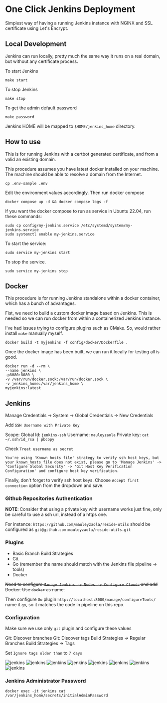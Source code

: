 # One Click Jenkins Deployment

Simplest way of having a running Jenkins instance with NGINX and SSL certificate using Let's Encrypt.

## Local Development

Jenkins can run locally, pretty much the same way it runs on a real domain, but without any certificate process.

To start Jenkins

```
make start
```

To stop Jenkins

```
make stop
```

To get the admin default password

```
make password
```

Jenkins HOME will be mapped to `$HOME/jenkins_home` directory.

## How to use

This is for running Jenkins with a certbot generated certificate, and from a valid an existing domain.

This procedure assumes you have latest docker installed on your machine. The machine should be able to resolve a domain from the Internet.

```
cp .env-sample .env
```

Edit the environment values accordingly. Then run docker compose

```
docker compose up -d && docker compose logs -f
```

If you want the docker compose to run as service in Ubuntu 22.04, run these commands:

```
sudo cp config/my-jenkins.service /etc/systemd/system/my-jenkins.service
sudo systemctl enable my-jenkins.service
```

To start the service:

```
sudo service my-jenkins start
```

To stop the service.

```
sudo service my-jenkins stop
```

## Docker

This procedure is for running Jenkins standalone within a docker container, which has a bunch of advantages.

Fist, we need to build a custom docker image based on Jenkins. This is needed so we can run docker from within a containerized Jenkins instance.

I've had issues trying to configure plugins such as CMake. So, would rather install `make` manually myself.

```
docker build -t myjenkins -f config/docker/Dockerfile .
```

Once the docker image has been built, we can run it locally for testing all is good.

```
docker run -d --rm \
--name jenkins \
-p8080:8080 \
-v /var/run/docker.sock:/var/run/docker.sock \
-v jenkins_home:/var/jenkins_home \
myjenkins:latest
```

## Jenkins

Manage Credentials -> System -> Global Credentials -> New Credentials

Add `SSH Username with Private Key`

Scope: Global
Id: `jenkins-ssh`
Username: `mauleyzaola`
Private key: `cat ~/.ssh/id_rsa | pbcopy`

Check `Treat username as secret`

```
You're using 'Known hosts file' strategy to verify ssh host keys, but your known_hosts file does not exist, please go to 'Manage Jenkins' -> 'Configure Global Security' -> 'Git Host Key Verification Configuration' and configure host key verification.
```
Finally, don't forget to verify ssh host keys. Choose `Accept first connection` option from the dropdown and save.

### Github Repositories Authentication

**NOTE**: Consider that using a private key with username works just fine, only be careful to use a ssh url, instead of a https one.

For instance: `https://github.com/mauleyzaola/reside-utils` should be configured as `git@github.com:mauleyzaola/reside-utils.git`

### Plugins

* Basic Branch Build Strategies
* Git
* Go (remember the name should match with the Jenkins file pipeline -> tools)
* Docker

~~Need to configure `Manage Jenkins -> Nodes -> Configure Clouds` and add Docker. Use `docker` as name.~~

Then configure `Go` plugin `http://localhost:8080/manage/configureTools/` name it `go`, so it matches the code in pipeline on this repo.

### Configuration

Make sure we use only `git` plugin and configure these values

Git: Discover branches
Git: Discover tags
Build Strategies -> Regular Branches
Build Strategies -> Tags

Set `Ignore tags older than` to `7 days`

![jenkins](assets/jenkins01.png)
![jenkins](assets/jenkins02.png)
![jenkins](assets/jenkins03.png)
![jenkins](assets/jenkins04.png)
![jenkins](assets/jenkins05.png)
![jenkins](assets/jenkins06.png)
![jenkins](assets/jenkins07.png)
![jenkins](assets/jenkins08.jpg)

### Jenkins Administrator Password

```
docker exec -it jenkins cat /var/jenkins_home/secrets/initialAdminPassword
```